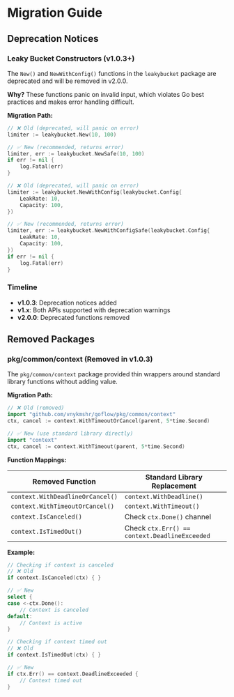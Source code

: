# Migration Guide

## Deprecation Notices

### Leaky Bucket Constructors (v1.0.3+)

The `New()` and `NewWithConfig()` functions in the `leakybucket` package are deprecated and will be removed in v2.0.0.

**Why?** These functions panic on invalid input, which violates Go best practices and makes error handling difficult.

**Migration Path:**

```go
// ❌ Old (deprecated, will panic on error)
limiter := leakybucket.New(10, 100)

// ✅ New (recommended, returns error)
limiter, err := leakybucket.NewSafe(10, 100)
if err != nil {
    log.Fatal(err)
}
```

```go
// ❌ Old (deprecated, will panic on error)
limiter := leakybucket.NewWithConfig(leakybucket.Config{
    LeakRate: 10,
    Capacity: 100,
})

// ✅ New (recommended, returns error)
limiter, err := leakybucket.NewWithConfigSafe(leakybucket.Config{
    LeakRate: 10,
    Capacity: 100,
})
if err != nil {
    log.Fatal(err)
}
```

### Timeline

- **v1.0.3**: Deprecation notices added
- **v1.x**: Both APIs supported with deprecation warnings
- **v2.0.0**: Deprecated functions removed

## Removed Packages

### pkg/common/context (Removed in v1.0.3)

The `pkg/common/context` package provided thin wrappers around standard library functions without adding value.

**Migration Path:**

```go
// ❌ Old (removed)
import "github.com/vnykmshr/goflow/pkg/common/context"
ctx, cancel := context.WithTimeoutOrCancel(parent, 5*time.Second)

// ✅ New (use standard library directly)
import "context"
ctx, cancel := context.WithTimeout(parent, 5*time.Second)
```

**Function Mappings:**

| Removed Function | Standard Library Replacement |
|-----------------|------------------------------|
| `context.WithDeadlineOrCancel()` | `context.WithDeadline()` |
| `context.WithTimeoutOrCancel()` | `context.WithTimeout()` |
| `context.IsCanceled()` | Check `ctx.Done()` channel |
| `context.IsTimedOut()` | Check `ctx.Err() == context.DeadlineExceeded` |

**Example:**

```go
// Checking if context is canceled
// ❌ Old
if context.IsCanceled(ctx) { }

// ✅ New
select {
case <-ctx.Done():
    // Context is canceled
default:
    // Context is active
}

// Checking if context timed out
// ❌ Old
if context.IsTimedOut(ctx) { }

// ✅ New
if ctx.Err() == context.DeadlineExceeded {
    // Context timed out
}
```
